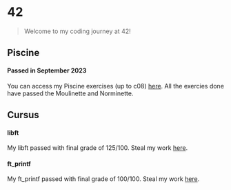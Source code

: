 # 42
> Welcome to my coding journey at 42!
## Piscine
#### Passed in September 2023
You can access my Piscine exercises (up to c08) [here](https://github.com/rwintgen/42/tree/main/piscine_42). All the exercies done have passed the Moulinette and Norminette.

## Cursus
#### libft
My libft passed with final grade of 125/100. Steal my work [here](https://github.com/rwintgen/42/tree/main/libft).

#### ft_printf
My ft_printf passed with final grade of 100/100. Steal my work [here](https://github.com/rwintgen/42/tree/main/ft_printf).

